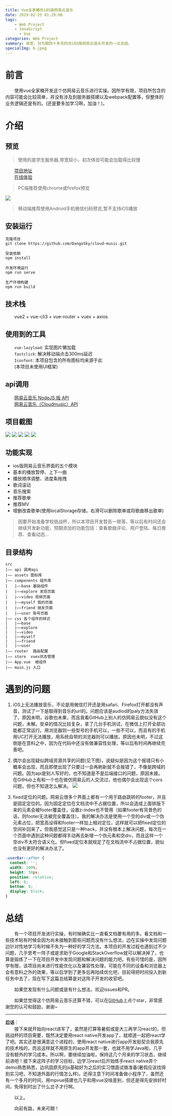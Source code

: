 ```yaml
---
title: Vue全家桶仿iOS版网易云音乐
date: 2019-02-25 01:29:08
tags: 
    - Web Project
    - JavaScript    
	  - Vue
categories: Web Project
summary: 收官，对为期四十多天的仿iOS版网易云音乐开发的一点总结。
specialImg: 6.jpeg
---
```

# 前言
&emsp;&emsp;使用vue全家桶开发这个仿网易云音乐进行实操。因所学有限，项目所包含的内容可能会比较简单，并没有涉及到服务器搭建以及webpack配置等，但整体的业务逻辑还是有的。(还是要多加学习啊，加油！)。
# 介绍
## 预览
> 使用的是学生服务器,带宽较小，初次体验可能会加载得比较慢 

&emsp;&emsp;[项目地址](https://github.com/DangoSky/cloud-music)   
&emsp;&emsp;[在线体验](vue全家桶仿iOS版网易云音乐/QRcode.png)
> PC端推荐使用chrome或firefox预览

![](https://user-gold-cdn.xitu.io/2019/3/10/1696339dfe78e0d4?w=320&h=319&f=png&s=7499)

> 移动端推荐使用Android手机微信扫码预览,暂不支持iOS播放   

## 安装运行
```
克隆项目     
git clone https://github.com/DangoSky/cloud-music.git
     
安装依赖   
npm install   

开发环境运行    
npm run serve   

生产环境构建   
npm run build 
```
## 技术栈  
&emsp;&emsp;vue2 + vue-cli3 + vue-router + vuex + axios
## 使用到的工具
&emsp;&emsp;``vue-lazyload``: 实现图片懒加载   
&emsp;&emsp;``fastclick``: 解决移动端点击300ms延迟   
&emsp;&emsp;``Iconfont``: 本项目包含的所有图标均来源于此    
&emsp;&emsp;(本项目未使用UI框架)
## api调用
  &emsp;&emsp;[网易云音乐 NodeJS 版 API](https://github.com/Binaryify/NeteaseCloudMusicApi)    
  &emsp;&emsp;[网易云音乐（Cloudmusic）API](https://zhuanlan.zhihu.com/p/30246788)   

## 项目截图

![](https://user-gold-cdn.xitu.io/2019/3/10/169633ba1c662491?w=279&h=502&f=png&s=183089)
![](https://user-gold-cdn.xitu.io/2019/3/10/169633bc0bda3c19?w=281&h=504&f=png&s=191437)
![](https://user-gold-cdn.xitu.io/2019/3/10/169633bcc1b60036?w=280&h=503&f=png&s=48341)
![](https://user-gold-cdn.xitu.io/2019/3/10/169633bdf34cdbdd?w=279&h=500&f=png&s=252193)
![](https://user-gold-cdn.xitu.io/2019/3/10/169633be8170cd45?w=279&h=500&f=png&s=217948)

## 功能实现
 + ios版网易云音乐界面的五个模块
 + 基本的播放暂停、上下一曲
 + 播放顺序调整、进度条拖拽
 + 歌词滚动   
 + 音乐搜索
 + 推荐歌单  
 + 推荐MV  
 + 增删改查歌单(使用localStorage存储，右滑可以删除歌单或将歌曲移出歌单)  
 > 因要开始准备学校挑战杯，所以本项目开发暂告一顿落，等以后有时间还会继续开发新功能，预期添加的功能包括：查看歌曲评论、用户登陆、每日推荐、查看动态...

## 目录结构
```
src  
|—— api 调用api
|—— assets 图标库
|—— components 组件库
|   |——base 基础组件
|   |——explore 发现页面
|   |——video 视频页面
|   |——myself 我的页面
|   |——friend 朋友页面
|   |——user 账号页面
|—— css 各个组件的样式 
|   |——base
|   |——explore
|   |——video
|   |——myself
|   |——friend
|   |——user
|—— router  路由配置
|—— store  vuex状态管理
|—— App.vue  根组件
|—— main.js 入口
```
# 遇到的问题
1. iOS上无法播放音乐，不论是用微信打开还是用safari、Firefox打开都没有声音，测试了一下是取得到音乐的url的。问题应该是audiod的paly方法失效了，原因未明，谷歌也未果，而且我看GitHub上别人的仿网易云貌似没有这个问题，未解。安卓的情况比较复杂，拿了几台手机测试，在微信上打开全部功能都正常运行。用浏览器则一些型号的手机可以，一些不可以，而且有的手机用UC打开无法播放，用系统自带的浏览器则可以播放。原因也未明，不过这倒是在意料之中，因为在代码中还没有做兼容性处理，等以后有时间再继续完善吧。

2. 偶尔会出现疑似跨域资源共享的问题(见下图)，说疑似是因为这个报错只有小概率会出现，而且即使出现了只要过一会再刷新就不会报错了，不像是跨域的问题。因为api是别人写好的，也不知道是不是后端接口的问题，原因未接。在GitHub上有和一个也在做仿网易云的人交流过，他也偶尔会出现这个cors问题，但也不知道怎么解决。
![](cors.png)

3. fixed定位的问题。网易云很多个界面上都有一个用于路由跳转的footer，并且是固定定位的。因为固定定位在文档流中不占据位置，所以会造成上面排版下来的元素会被footer覆盖住，设置z-index也不管用（如果footer有背景色的话，则footer无法被完全覆盖住）。我的解决办法是使用一个空的div或一个伪元素占位，把宽高设得和footer一样加上相对定位，这样就可以把fixed定位的空间补回来了。但我感觉这只是一种hack，并没有根本上解决问题，每次在一个页面中遇到这种问题都得手动再去新增一个伪元素和空div，而且这样一个空div不太符合语义化。但fixed定位本就规定了在文档流中不占据位置，貌似也没有更好的解决办法了。

```css
.userBar::after {   
  content: '';    
  width: 100%;
  height: 50px;
  position: relative;
  left: 0;
  bottom: 0;
  display: block;    
}
```

# 总结
&emsp;&emsp;有一个项目开发进行实操，有时候确实比一直看文档要有用的多。看文档和一些技术贴有时候会因为尚未接触到那些问题而没有什么想法，边在实操中发现问题边针对性地学习有时候不失为一种好的学习方法。本项目的开发过程也遇到过不少问题，几乎思考一阵子或是求助于Google和StackOverflow就可以解决掉了，也算是锻炼了一下在项目开发中发现问题和解决问题的能力吧。有些可惜的是，因所学有限，该项目尚未进行性能优化以及兼容性处理，可能在不同的设备和浏览器上会有意料之外的效果，等以后学到了更多后再陆续优化吧，目前得把时间投入到新任务中去了，现在写下这篇总结算是对这阵子开发的收官吧。

&emsp;&emsp;如果您发现有什么问题或是有什么想法，欢迎issues和PR。    

&emsp;&emsp;如果您觉得这个仿网易云音乐还算不错，可以在[GitHub](https://github.com/DangoSky/cloud-music)上点个star，非常感谢您的认可和鼓励，谢谢~

---
**后话**：   
&emsp;&emsp;接下来就开始向react进军了，虽然是打算等暑假或是大三再学习react的，但挑战杯的项目需要，既然决定要用react native开发app了，就顺道一起把react学了吧。其实还是很满意这个进程的，使用react native进行app开发挺契合我原先的技术栈的，而且这样就不用原生的app开发那一套，也就不用学Java啦，几乎没有额外的学习成本。所以啊，要继续加油啦，保持这几个月来的学习状态，继续前进吧！接下来这阵子的学习目标，边学习react后开始练手react native弄个demo熟悉熟悉，边巩固原先的js基础好为之后的实习僧面试做准备(暑假应该找得到实习吧，不知道外面的行情怎么样)。还得注意下时间准备做小程序了，虽然还有一个多月的时间，用mpvue搭建也几乎和用vue没啥差别，但还是得先安排好时间，免得到时出了什么岔子才行啊。   

&emsp;&emsp;以上。   

&emsp;&emsp;向前有路，未来可期！